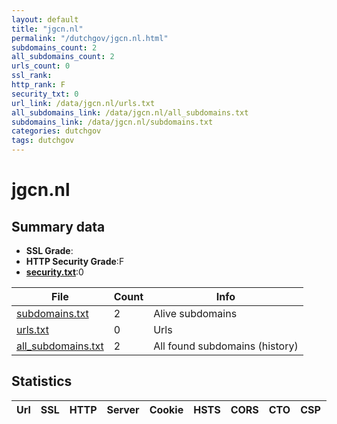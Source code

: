 ```yaml
---
layout: default
title: "jgcn.nl"
permalink: "/dutchgov/jgcn.nl.html"
subdomains_count: 2
all_subdomains_count: 2
urls_count: 0
ssl_rank: 
http_rank: F
security_txt: 0
url_link: /data/jgcn.nl/urls.txt
all_subdomains_link: /data/jgcn.nl/all_subdomains.txt
subdomains_link: /data/jgcn.nl/subdomains.txt
categories: dutchgov
tags: dutchgov
---
```



# jgcn.nl
## Summary data


 - **SSL Grade**:
 - **HTTP Security Grade**:F
 - **[security.txt](https://www.digitaleoverheid.nl/nieuws/standaard-security-txt-nu-verplicht-voor-overheid/)**:0


| File       | Count | Info |
|------------|-------|------|
|[subdomains.txt](/DutchGovScope/data/jgcn.nl/subdomains.txt)|2|Alive subdomains|
|[urls.txt](/DutchGovScope/data/jgcn.nl/urls.txt)|0|Urls|
|[all_subdomains.txt](/DutchGovScope/data/jgcn.nl/all_subdomains.txt)|2|All found subdomains (history)|


## Statistics


| Url | SSL | HTTP | Server | Cookie | HSTS | CORS | CTO | CSP | XFO | XXP | RP |FP| Tech |Title |
|--------|-------|-------|------|------|------|------|------|------|------|------|------|------|------|------|

